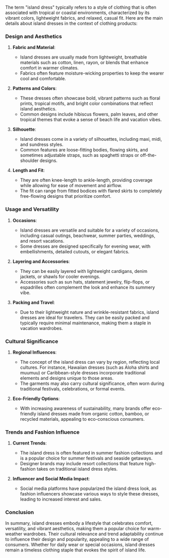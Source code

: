 The term "island dress" typically refers to a style of clothing that is often associated with tropical or coastal environments, characterized by its vibrant colors, lightweight fabrics, and relaxed, casual fit. Here are the main details about island dresses in the context of clothing products:

### Design and Aesthetics

1. **Fabric and Material**: 
   - Island dresses are usually made from lightweight, breathable materials such as cotton, linen, rayon, or blends that enhance comfort in warmer climates. 
   - Fabrics often feature moisture-wicking properties to keep the wearer cool and comfortable.

2. **Patterns and Colors**: 
   - These dresses often showcase bold, vibrant patterns such as floral prints, tropical motifs, and bright color combinations that reflect island aesthetics.
   - Common designs include hibiscus flowers, palm leaves, and other tropical themes that evoke a sense of beach life and vacation vibes.

3. **Silhouette**: 
   - Island dresses come in a variety of silhouettes, including maxi, midi, and sundress styles. 
   - Common features are loose-fitting bodies, flowing skirts, and sometimes adjustable straps, such as spaghetti straps or off-the-shoulder designs.

4. **Length and Fit**: 
   - They are often knee-length to ankle-length, providing coverage while allowing for ease of movement and airflow.
   - The fit can range from fitted bodices with flared skirts to completely free-flowing designs that prioritize comfort.

### Usage and Versatility

1. **Occasions**: 
   - Island dresses are versatile and suitable for a variety of occasions, including casual outings, beachwear, summer parties, weddings, and resort vacations. 
   - Some dresses are designed specifically for evening wear, with embellishments, detailed cutouts, or elegant fabrics.

2. **Layering and Accessories**: 
   - They can be easily layered with lightweight cardigans, denim jackets, or shawls for cooler evenings.
   - Accessories such as sun hats, statement jewelry, flip-flops, or espadrilles often complement the look and enhance its summery vibe.

3. **Packing and Travel**: 
   - Due to their lightweight nature and wrinkle-resistant fabrics, island dresses are ideal for travelers. They can be easily packed and typically require minimal maintenance, making them a staple in vacation wardrobes.

### Cultural Significance

1. **Regional Influences**: 
   - The concept of the island dress can vary by region, reflecting local cultures. For instance, Hawaiian dresses (such as Aloha shirts and muumuu) or Caribbean-style dresses incorporate traditional elements and designs unique to those areas.
   - The garments may also carry cultural significance, often worn during traditional festivals, celebrations, or formal events.

2. **Eco-Friendly Options**: 
   - With increasing awareness of sustainability, many brands offer eco-friendly island dresses made from organic cotton, bamboo, or recycled materials, appealing to eco-conscious consumers.

### Trends and Fashion Influence

1. **Current Trends**: 
   - The island dress is often featured in summer fashion collections and is a popular choice for summer festivals and seaside getaways.
   - Designer brands may include resort collections that feature high-fashion takes on traditional island dress styles.

2. **Influencer and Social Media Impact**: 
   - Social media platforms have popularized the island dress look, as fashion influencers showcase various ways to style these dresses, leading to increased interest and sales.

### Conclusion

In summary, island dresses embody a lifestyle that celebrates comfort, versatility, and vibrant aesthetics, making them a popular choice for warm-weather wardrobes. Their cultural relevance and trend adaptability continue to influence their design and popularity, appealing to a wide range of consumers. Whether for daily wear or special occasions, island dresses remain a timeless clothing staple that evokes the spirit of island life.